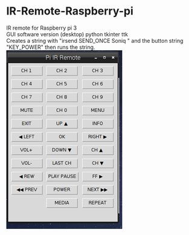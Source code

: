 # IR-Remote-Raspberry-pi
IR remote for Raspberry pi 3</br>
GUI software version (desktop) python tkinter ttk</br>
Creates a string with "irsend SEND_ONCE Soniq " and the button string "KEY_POWER" then runs the string.</br>
![alt text](https://github.com/RobKey/IR-Remote-Raspberry-pi/blob/master/ircap.png)
